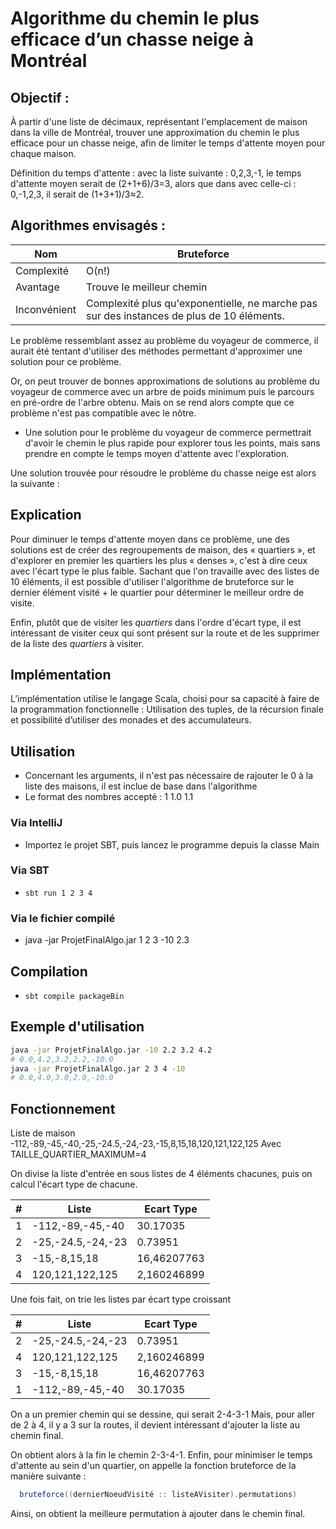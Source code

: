 # Algorithme du chemin le plus efficace d’un chasse neige à Montréal	

## Objectif :

À partir d&#39;une liste de décimaux, représentant l&#39;emplacement de maison dans la ville de Montréal, trouver une approximation du chemin le plus efficace pour un chasse neige, afin de limiter le temps d&#39;attente moyen pour chaque maison.

Définition du temps d&#39;attente : avec la liste suivante : 0,2,3,-1, le temps d&#39;attente moyen serait de (2+1+6)/3=3, alors que dans avec celle-ci : 0,-1,2,3, il serait de (1+3+1)/3≈2.

## Algorithmes envisagés :

| Nom | Bruteforce |
| --- | --- |
| Complexité | O(n!) |
| Avantage | Trouve le meilleur chemin |
| Inconvénient | Complexité plus qu&#39;exponentielle, ne marche pas sur des instances de plus de 10 éléments. |

Le problème ressemblant assez au problème du voyageur de commerce, il aurait été tentant d&#39;utiliser des méthodes permettant d&#39;approximer une solution pour ce problème.

Or, on peut trouver de bonnes approximations de solutions au problème du voyageur de commerce avec un arbre de poids minimum puis le parcours en pré-ordre de l&#39;arbre obtenu. Mais on se rend alors compte que ce problème n&#39;est pas compatible avec le nôtre.

- Une solution pour le problème du voyageur de commerce permettrait d&#39;avoir le chemin le plus rapide pour explorer tous les points, mais sans prendre en compte le temps moyen d&#39;attente avec l&#39;exploration.

Une solution trouvée pour résoudre le problème du chasse neige est alors la suivante :



## Explication

Pour diminuer le temps d&#39;attente moyen dans ce problème, une des solutions est de créer des regroupements de maison, des « quartiers », et d&#39;explorer en premier les quartiers les plus « denses », c&#39;est à dire ceux avec l&#39;écart type le plus faible. Sachant que l&#39;on travaille avec des listes de 10 éléments, il est possible d&#39;utiliser l&#39;algorithme de bruteforce sur le dernier élément visité + le quartier pour déterminer le meilleur ordre de visite.

Enfin, plutôt que de visiter les _quartiers_ dans l&#39;ordre d&#39;écart type, il est intéressant de visiter ceux qui sont présent sur la route et de les supprimer de la liste des _quartiers_ à visiter.

## Implémentation

L’implémentation utilise le langage Scala, choisi pour sa capacité à faire de la programmation fonctionnelle : Utilisation des tuples, de la récursion finale et possibilité d’utiliser des monades et des accumulateurs.

## Utilisation

- Concernant les arguments, il n'est pas nécessaire de rajouter le 0 à la liste des maisons, il est inclue de base dans l'algorithme
- Le format des nombres accepté : 1 1.0 1.1

### Via IntelliJ 
- Importez le projet SBT, puis lancez le programme depuis la classe Main

### Via SBT 
- `sbt run 1 2 3 4`

### Via le fichier compilé 

- java -jar ProjetFinalAlgo.jar 1 2 3 -10 2.3 

## Compilation

- `sbt compile packageBin`

## Exemple d'utilisation
```bash
java -jar ProjetFinalAlgo.jar -10 2.2 3.2 4.2
# 0.0,4.2,3.2,2.2,-10.0
java -jar ProjetFinalAlgo.jar 2 3 4 -10
# 0.0,4.0,3.0,2.0,-10.0
```

## Fonctionnement

Liste de maison -112,-89,-45,-40,-25,-24.5,-24,-23,-15,8,15,18,120,121,122,125
Avec TAILLE_QUARTIER_MAXIMUM=4

On divise la liste d'entrée en sous listes de 4 éléments chacunes, puis on calcul l'écart type de chacune.

|#|Liste| Ecart Type |
|---|---| --- |
|1|-112,-89,-45,-40 | 30.17035 |
|2|-25,-24.5,-24,-23 | 0.73951 |
|3|-15,-8,15,18 | 16,46207763 |
|4|120,121,122,125 | 2,160246899 |

Une fois fait, on trie les listes par écart type croissant

|#|Liste| Ecart Type |
|---|---| --- |
|2|-25,-24.5,-24,-23 | 0.73951 |
|4|120,121,122,125 | 2,160246899 |
|3|-15,-8,15,18 | 16,46207763 |
|1|-112,-89,-45,-40 | 30.17035 |

On a un premier chemin qui se dessine, qui serait 2-4-3-1
Mais, pour aller de 2 à 4, il y a 3 sur la routes, il devient intéressant d'ajouter la liste au chemin final.

On obtient alors à la fin le chemin 2-3-4-1. Enfin, pour minimiser le temps d'attente au sein d'un quartier, on appelle la fonction bruteforce de la manière suivante :

```scala 
  bruteforce((dernierNoeudVisité :: listeAVisiter).permutations)
```

Ainsi, on obtient la meilleure permutation à ajouter dans le chemin final.